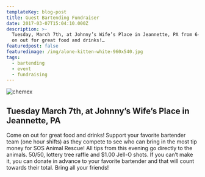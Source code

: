 ```yaml
---
templateKey: blog-post
title: Guest Bartending Fundraiser
date: 2017-03-07T15:04:10.000Z
description: >-
  Tuesday, March 7th, at Johnny’s Wife’s Place in Jeannette, PA from 6-9pm Come
  on out for great food and drinks!…
featuredpost: false
featuredimage: /img/alone-kitten-white-960x540.jpg
tags:
  - bartending
  - event
  - fundraising
---
```

![chemex](/img/chemex.jpg)

## Tuesday March 7th, at Johnny’s Wife’s Place in Jeannette, PA

Come on out for great food and drinks! Support your favorite bartender team (one hour shifts) as they compete to see who can bring in the most tip money for SOS Animal Rescue! All tips from this evening go directly to the animals. 50/50, lottery tree raffle and $1.00 Jell-O shots. If you can’t make it, you can donate in advance to your favorite bartender and that will count towards their total. Bring all your friends!
